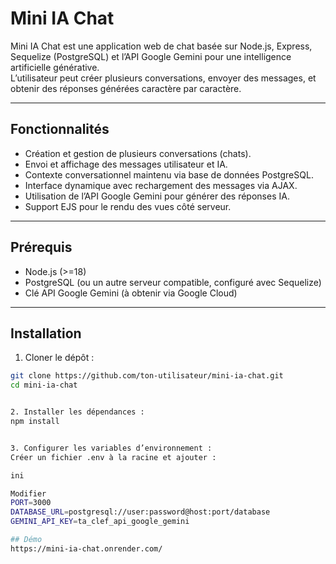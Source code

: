 # Mini IA Chat

Mini IA Chat est une application web de chat basée sur Node.js, Express, Sequelize (PostgreSQL) et l’API Google Gemini pour une intelligence artificielle générative.  
L’utilisateur peut créer plusieurs conversations, envoyer des messages, et obtenir des réponses générées caractère par caractère.

---

## Fonctionnalités

- Création et gestion de plusieurs conversations (chats).
- Envoi et affichage des messages utilisateur et IA.
- Contexte conversationnel maintenu via base de données PostgreSQL.
- Interface dynamique avec rechargement des messages via AJAX.
- Utilisation de l’API Google Gemini pour générer des réponses IA.
- Support EJS pour le rendu des vues côté serveur.

---

## Prérequis

- Node.js (>=18)
- PostgreSQL (ou un autre serveur compatible, configuré avec Sequelize)
- Clé API Google Gemini (à obtenir via Google Cloud)

---

## Installation

1. Cloner le dépôt :

```bash
git clone https://github.com/ton-utilisateur/mini-ia-chat.git
cd mini-ia-chat


2. Installer les dépendances :
npm install


3. Configurer les variables d’environnement :
Créer un fichier .env à la racine et ajouter :

ini

Modifier
PORT=3000
DATABASE_URL=postgresql://user:password@host:port/database
GEMINI_API_KEY=ta_clef_api_google_gemini

## Démo
https://mini-ia-chat.onrender.com/
